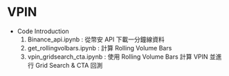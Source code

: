 # VPIN

* Code Introduction
     1. Binance_api.ipynb : 從幣安 API 下載一分鐘線資料
     2. get_rollingvolbars.ipynb : 計算 Rolling Volume Bars
     3. vpin_gridsearch_cta.ipynb : 使用 Rolling Volume Bars 計算 VPIN 並進行 Grid Search & CTA 回測
